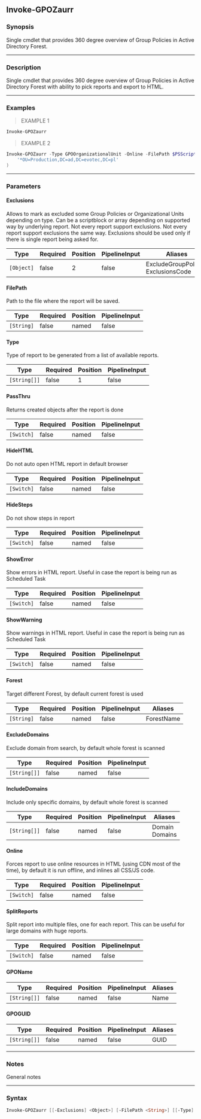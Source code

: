 Invoke-GPOZaurr
---------------

### Synopsis
Single cmdlet that provides 360 degree overview of Group Policies in Active Directory Forest.

---

### Description

Single cmdlet that provides 360 degree overview of Group Policies in Active Directory Forest with ability to pick reports and export to HTML.

---

### Examples
> EXAMPLE 1

```PowerShell
Invoke-GPOZaurr
```
> EXAMPLE 2

```PowerShell
Invoke-GPOZaurr -Type GPOOrganizationalUnit -Online -FilePath $PSScriptRoot\Reports\GPOZaurrOU.html -Exclusions @(
    '*OU=Production,DC=ad,DC=evotec,DC=pl'
)
```

---

### Parameters
#### **Exclusions**
Allows to mark as excluded some Group Policies or Organizational Units depending on type.
Can be a scriptblock or array depending on supported way by underlying report.
Not every report support exclusions.
Not every report support exclusions the same way.
Exclusions should be used only if there is single report being asked for.

|Type      |Required|Position|PipelineInput|Aliases                                |
|----------|--------|--------|-------------|---------------------------------------|
|`[Object]`|false   |2       |false        |ExcludeGroupPolicies<br/>ExclusionsCode|

#### **FilePath**
Path to the file where the report will be saved.

|Type      |Required|Position|PipelineInput|
|----------|--------|--------|-------------|
|`[String]`|false   |named   |false        |

#### **Type**
Type of report to be generated from a list of available reports.

|Type        |Required|Position|PipelineInput|
|------------|--------|--------|-------------|
|`[String[]]`|false   |1       |false        |

#### **PassThru**
Returns created objects after the report is done

|Type      |Required|Position|PipelineInput|
|----------|--------|--------|-------------|
|`[Switch]`|false   |named   |false        |

#### **HideHTML**
Do not auto open HTML report in default browser

|Type      |Required|Position|PipelineInput|
|----------|--------|--------|-------------|
|`[Switch]`|false   |named   |false        |

#### **HideSteps**
Do not show steps in report

|Type      |Required|Position|PipelineInput|
|----------|--------|--------|-------------|
|`[Switch]`|false   |named   |false        |

#### **ShowError**
Show errors in HTML report. Useful in case the report is being run as Scheduled Task

|Type      |Required|Position|PipelineInput|
|----------|--------|--------|-------------|
|`[Switch]`|false   |named   |false        |

#### **ShowWarning**
Show warnings in HTML report. Useful in case the report is being run as Scheduled Task

|Type      |Required|Position|PipelineInput|
|----------|--------|--------|-------------|
|`[Switch]`|false   |named   |false        |

#### **Forest**
Target different Forest, by default current forest is used

|Type      |Required|Position|PipelineInput|Aliases   |
|----------|--------|--------|-------------|----------|
|`[String]`|false   |named   |false        |ForestName|

#### **ExcludeDomains**
Exclude domain from search, by default whole forest is scanned

|Type        |Required|Position|PipelineInput|
|------------|--------|--------|-------------|
|`[String[]]`|false   |named   |false        |

#### **IncludeDomains**
Include only specific domains, by default whole forest is scanned

|Type        |Required|Position|PipelineInput|Aliases           |
|------------|--------|--------|-------------|------------------|
|`[String[]]`|false   |named   |false        |Domain<br/>Domains|

#### **Online**
Forces report to use online resources in HTML (using CDN most of the time), by default it is run offline, and inlines all CSS/JS code.

|Type      |Required|Position|PipelineInput|
|----------|--------|--------|-------------|
|`[Switch]`|false   |named   |false        |

#### **SplitReports**
Split report into multiple files, one for each report. This can be useful for large domains with huge reports.

|Type      |Required|Position|PipelineInput|
|----------|--------|--------|-------------|
|`[Switch]`|false   |named   |false        |

#### **GPOName**

|Type        |Required|Position|PipelineInput|Aliases|
|------------|--------|--------|-------------|-------|
|`[String[]]`|false   |named   |false        |Name   |

#### **GPOGUID**

|Type        |Required|Position|PipelineInput|Aliases|
|------------|--------|--------|-------------|-------|
|`[String[]]`|false   |named   |false        |GUID   |

---

### Notes
General notes

---

### Syntax
```PowerShell
Invoke-GPOZaurr [[-Exclusions] <Object>] [-FilePath <String>] [[-Type] <String[]>] [-PassThru] [-HideHTML] [-HideSteps] [-ShowError] [-ShowWarning] [-Forest <String>] [-ExcludeDomains <String[]>] [-IncludeDomains <String[]>] [-Online] [-SplitReports] [-GPOName <String[]>] [-GPOGUID <String[]>] [<CommonParameters>]
```
